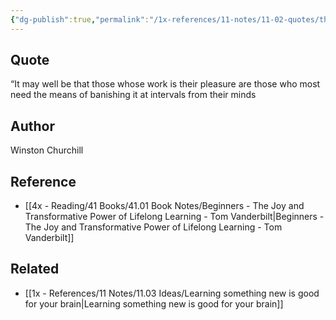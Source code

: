 ```yaml
---
{"dg-publish":true,"permalink":"/1x-references/11-notes/11-02-quotes/those-whose-work-is-their-pleasure-need-a-break-winston-churchill/","title":"Those whose work is their pleasure need a break - Winston Churchill","dgShowBacklinks":false}
---
```



## Quote
“It may well be that those whose work is their pleasure are those who most need the means of banishing it at intervals from their minds

## Author
Winston Churchill

## Reference
- [[4x - Reading/41 Books/41.01 Book Notes/Beginners - The Joy and Transformative Power of Lifelong Learning - Tom Vanderbilt\|Beginners - The Joy and Transformative Power of Lifelong Learning - Tom Vanderbilt]]

## Related
- [[1x - References/11 Notes/11.03 Ideas/Learning something new is good for your brain\|Learning something new is good for your brain]]